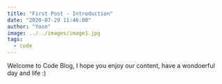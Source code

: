 ```yaml
---
title: "First Post - Introduction"
date: "2020-07-29 11:46:00"
author: "Yoon"
image: ../../images/image1.jpg
tags:
  - code
---
```


Welcome to Code Blog, I hope you enjoy our content,
have a wondoerful day and life :)
